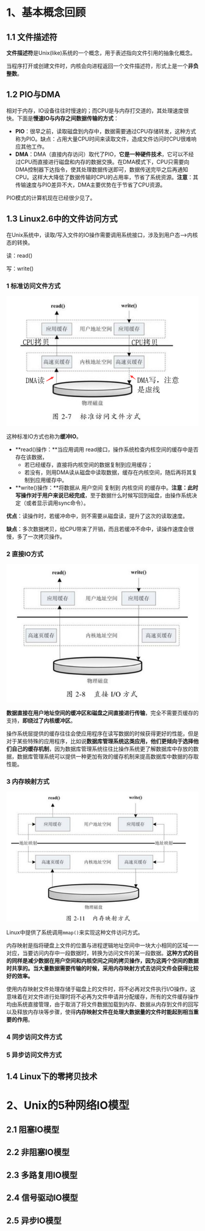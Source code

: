 # 1、基本概念回顾

## 1.1 文件描述符

**文件描述符**是Unix(like)系统的一个概念，用于表述指向文件引用的抽象化概念。

当程序打开或创建文件时，内核会向进程返回一个文件描述符，形式上是一个**非负整数**。

## 1.2 PIO与DMA

相对于内存，IO设备往往时慢速的；而CPU是与内存打交道的，其处理速度很快。下面是**慢速IO与内存之间数据传输的方式**：

- **PIO**：很早之前，读取磁盘到内存中，数据需要通过CPU存储转发，这种方式称为PIO。缺点：占用大量CPU时间来读取文件，造成文件访问时CPU很难响应其他工作。
- **DMA**：DMA（直接内存访问）取代了PIO，**它是一种硬件技术**，它可以不经过CPU而直接进行磁盘和内存的数据交换。在DMA模式下，CPU只需要向DMA控制器下达指令，使其处理数据传送即可，数据传送完毕之后再通知CPU。这样大大降低了数据传输时CPU的占用率，节省了系统资源。**注意**：其传输速度与PIO差异不大，DMA主要优势在于节省了CPU资源。

PIO模式的计算机现在已经很少见了。

## 1.3 Linux2.6中的文件访问方式

在Unix系统中，读取/写入文件的IO操作需要调用系统接口，涉及到用户态-->内核态的转换。

读：read()

写：write()

### 1 标准访问文件方式

![](assets/标准访问文件方式.png)



这种标准IO方式也称为**缓冲IO**。

- **read()操作：**当应用调用 read接口，操作系统检查内核空间的缓存中是否存在该数据，
  - 若已经缓存，直接将内核空间的数据复制到应用缓存；
  - 若没有，则用DMA读从磁盘中读取数据，缓存在内核空间，随后再将其复制到应用缓存中。
- **write()操作：**将数据从 用户空间 复制到 内核空间 的缓存中。**注意：**此时**写操作对于用户来说已经完成**，至于数据什么时候写回到磁盘，由操作系统决定（或者显示调用sync命令）。

**优点**：读操作时，若缓冲命中，则不需要从磁盘读，提升了这次的读取速度。

**缺点**：多次数据拷贝，给CPU带来了开销，而且若缓冲不命中，读操作速度会很慢，多了一次拷贝操作。

### 2 直接IO方式

![](assets/直接IO方式.png)

**数据直接在用户地址空间的缓冲区和磁盘之间直接进行传输**，完全不需要页缓存的支持，**即绕过了内核缓冲区**。

操作系统层提供的缓存往往会使应用程序在读写数据的时候获得更好的性能，但是对于某些特殊的应用程序，比如说**数据库管理系统这类应用，他们更倾向于选择他们自己的缓存机制**，因为数据库管理系统往往比操作系统更了解数据库中存放的数据，数据库管理系统可以提供一种更加有效的缓存机制来提高数据库中数据的存取性能。

### 3 内存映射方式

![](assets/内存映射方式.png)

Linux中提供了系统调用`mmap()`来实现这种文件访问方式。

内存映射是指将硬盘上文件的位置与进程逻辑地址空间中一块大小相同的区域一一对应，当要访问内存中一段数据时，转换为访问文件的某一段数据。**这种方式的目的同样是减少数据在用户空间和内核空间之间的拷贝操作，因为这两个空间的数据时共享的。当大量数据需要传输的时候，采用内存映射方式去访问文件会获得比较好的效率。**

使用内存映射文件处理存储于磁盘上的文件时，将不必再对文件执行I/O操作，这意味着在对文件进行处理时将不必再为文件申请并分配缓存，所有的文件缓存操作均由系统直接管理，由于取消了将文件数据加载到内存、数据从内存到文件的回写以及释放内存块等步骤，使得**内存映射文件在处理大数据量的文件时能起到相当重要的作用**。

### 4 同步访问文件方式

### 5 异步访问文件方式

## 1.4 Linux下的零拷贝技术

# 2、Unix的5种网络IO模型

## 2.1 阻塞IO模型

## 2.2 非阻塞IO模型

## 2.3 多路复用IO模型

## 2.4 信号驱动IO模型

## 2.5 异步IO模型